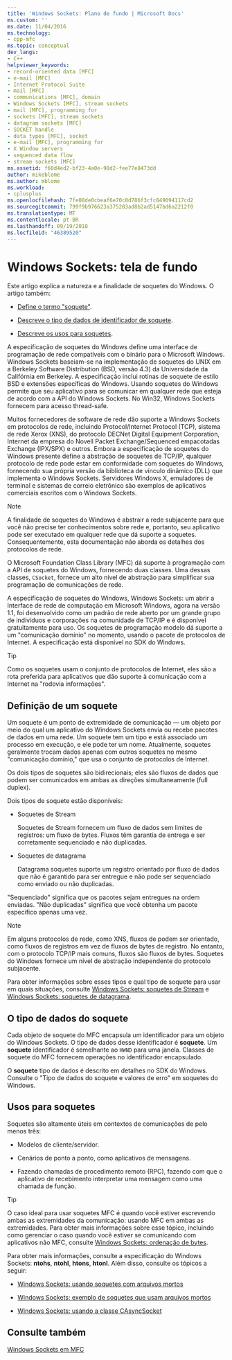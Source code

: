 ```yaml
---
title: 'Windows Sockets: Plano de fundo | Microsoft Docs'
ms.custom: ''
ms.date: 11/04/2016
ms.technology:
- cpp-mfc
ms.topic: conceptual
dev_langs:
- C++
helpviewer_keywords:
- record-oriented data [MFC]
- e-mail [MFC]
- Internet Protocol Suite
- mail [MFC]
- communications [MFC], domain
- Windows Sockets [MFC], stream sockets
- mail [MFC], programming for
- sockets [MFC], stream sockets
- datagram sockets [MFC]
- SOCKET handle
- data types [MFC], socket
- e-mail [MFC], programming for
- X Window servers
- sequenced data flow
- stream sockets [MFC]
ms.assetid: f60d4ed2-bf23-4a0e-98d2-fee77e8473dd
author: mikeblome
ms.author: mblome
ms.workload:
- cplusplus
ms.openlocfilehash: 7fe08de0cbeaf6e70c8d786f3cfc849094117cd2
ms.sourcegitcommit: 799f9b976623a375203ad8b2ad5147bd6a2212f0
ms.translationtype: MT
ms.contentlocale: pt-BR
ms.lasthandoff: 09/19/2018
ms.locfileid: "46389520"
---
```

# <a name="windows-sockets-background"></a>Windows Sockets: tela de fundo

Este artigo explica a natureza e a finalidade de soquetes do Windows. O artigo também:

- [Define o termo "soquete"](#_core_definition_of_a_socket).

- [Descreve o tipo de dados de identificador de soquete](#_core_the_socket_data_type).

- [Descreve os usos para soquetes](#_core_uses_for_sockets).

A especificação de soquetes do Windows define uma interface de programação de rede compatíveis com o binário para o Microsoft Windows. Windows Sockets baseiam-se na implementação de soquetes do UNIX em a Berkeley Software Distribution (BSD, versão 4.3) da Universidade da Califórnia em Berkeley. A especificação inclui rotinas de soquete de estilo BSD e extensões específicas do Windows. Usando soquetes do Windows permite que seu aplicativo para se comunicar em qualquer rede que esteja de acordo com a API do Windows Sockets. No Win32, Windows Sockets fornecem para acesso thread-safe.

Muitos fornecedores de software de rede dão suporte a Windows Sockets em protocolos de rede, incluindo Protocol/Internet Protocol (TCP), sistema de rede Xerox (XNS), do protocolo DECNet Digital Equipment Corporation, Internet da empresa do Novell Packet Exchange/Sequenced empacotadas Exchange (IPX/SPX) e outros. Embora a especificação de soquetes do Windows presente define a abstração de soquetes de TCP/IP, qualquer protocolo de rede pode estar em conformidade com soquetes do Windows, fornecendo sua própria versão da biblioteca de vínculo dinâmico (DLL) que implementa o Windows Sockets. Servidores Windows X, emuladores de terminal e sistemas de correio eletrônico são exemplos de aplicativos comerciais escritos com o Windows Sockets.

> [!NOTE]
>  A finalidade de soquetes do Windows é abstrair a rede subjacente para que você não precise ter conhecimentos sobre rede e, portanto, seu aplicativo pode ser executado em qualquer rede que dá suporte a soquetes. Consequentemente, esta documentação não aborda os detalhes dos protocolos de rede.

O Microsoft Foundation Class Library (MFC) dá suporte à programação com a API de soquetes do Windows, fornecendo duas classes. Uma dessas classes, `CSocket`, fornece um alto nível de abstração para simplificar sua programação de comunicações de rede.

A especificação de soquetes do Windows, Windows Sockets: um abrir a Interface de rede de computação em Microsoft Windows, agora na versão 1.1, foi desenvolvido como um padrão de rede aberto por um grande grupo de indivíduos e corporações na comunidade de TCP/IP e é disponível gratuitamente para uso. Os soquetes de programação modelo dá suporte a um "comunicação domínio" no momento, usando o pacote de protocolos de Internet. A especificação está disponível no SDK do Windows.

> [!TIP]
>  Como os soquetes usam o conjunto de protocolos de Internet, eles são a rota preferida para aplicativos que dão suporte à comunicação com a Internet na "rodovia informações".

##  <a name="_core_definition_of_a_socket"></a> Definição de um soquete

Um soquete é um ponto de extremidade de comunicação — um objeto por meio do qual um aplicativo do Windows Sockets envia ou recebe pacotes de dados em uma rede. Um soquete tem um tipo e está associado um processo em execução, e ele pode ter um nome. Atualmente, soquetes geralmente trocam dados apenas com outros soquetes no mesmo "comunicação domínio," que usa o conjunto de protocolos de Internet.

Os dois tipos de soquetes são bidirecionais; eles são fluxos de dados que podem ser comunicados em ambas as direções simultaneamente (full duplex).

Dois tipos de soquete estão disponíveis:

- Soquetes de Stream

     Soquetes de Stream fornecem um fluxo de dados sem limites de registros: um fluxo de bytes. Fluxos têm garantia de entrega e ser corretamente sequenciado e não duplicadas.

- Soquetes de datagrama

     Datagrama soquetes suporte um registro orientado por fluxo de dados que não é garantido para ser entregue e não pode ser sequenciado como enviado ou não duplicadas.

"Sequenciado" significa que os pacotes sejam entregues na ordem enviadas. "Não duplicadas" significa que você obtenha um pacote específico apenas uma vez.

> [!NOTE]
>  Em alguns protocolos de rede, como XNS, fluxos de podem ser orientado, como fluxos de registros em vez de fluxos de bytes de registro. No entanto, com o protocolo TCP/IP mais comuns, fluxos são fluxos de bytes. Soquetes do Windows fornece um nível de abstração independente do protocolo subjacente.

Para obter informações sobre esses tipos e qual tipo de soquete para usar em quais situações, consulte [Windows Sockets: soquetes de Stream](../mfc/windows-sockets-stream-sockets.md) e [Windows Sockets: soquetes de datagrama](../mfc/windows-sockets-datagram-sockets.md).

##  <a name="_core_the_socket_data_type"></a> O tipo de dados do soquete

Cada objeto de soquete do MFC encapsula um identificador para um objeto do Windows Sockets. O tipo de dados desse identificador é **soquete**. Um **soquete** identificador é semelhante ao `HWND` para uma janela. Classes de soquete do MFC fornecem operações no identificador encapsulado.

O **soquete** tipo de dados é descrito em detalhes no SDK do Windows. Consulte o "Tipo de dados do soquete e valores de erro" em soquetes do Windows.

##  <a name="_core_uses_for_sockets"></a> Usos para soquetes

Soquetes são altamente úteis em contextos de comunicações de pelo menos três:

- Modelos de cliente/servidor.

- Cenários de ponto a ponto, como aplicativos de mensagens.

- Fazendo chamadas de procedimento remoto (RPC), fazendo com que o aplicativo de recebimento interpretar uma mensagem como uma chamada de função.

> [!TIP]
>  O caso ideal para usar soquetes MFC é quando você estiver escrevendo ambas as extremidades da comunicação: usando MFC em ambas as extremidades. Para obter mais informações sobre esse tópico, incluindo como gerenciar o caso quando você estiver se comunicando com aplicativos não MFC, consulte [Windows Sockets: ordenação de bytes](../mfc/windows-sockets-byte-ordering.md).

Para obter mais informações, consulte a especificação do Windows Sockets: **ntohs**, **ntohl**, **htons**, **htonl**. Além disso, consulte os tópicos a seguir:

- [Windows Sockets: usando soquetes com arquivos mortos](../mfc/windows-sockets-using-sockets-with-archives.md)

- [Windows Sockets: exemplo de soquetes que usam arquivos mortos](../mfc/windows-sockets-example-of-sockets-using-archives.md)

- [Windows Sockets: usando a classe CAsyncSocket](../mfc/windows-sockets-using-class-casyncsocket.md)

## <a name="see-also"></a>Consulte também

[Windows Sockets em MFC](../mfc/windows-sockets-in-mfc.md)

